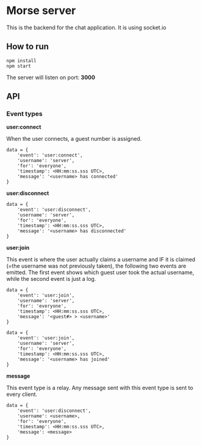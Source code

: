 # Morse server
This is the backend for the chat application. It is using socket.io

## How to run

```
npm install
npm start
```

The server will listen on port: **3000**


## API

### Event types

**user:connect**

When the user connects, a guest number is assigned.
```
data = {
	'event': 'user:connect',
	'username': 'server',
	'for': 'everyone',
	'timestamp': <HH:mm:ss.sss UTC>,
	'message': '<username> has connected'
}
```

**user:disconnect**
```
data = {
	'event': 'user:disconnect',
	'username': 'server',
	'for': 'everyone',
	'timestamp': <HH:mm:ss.sss UTC>,
	'message': '<username> has disconnected'
}
```

**user:join**

This event is where the user actually claims a username and IF it is claimed (=the username was not previously taken), the following two events are emitted.
The first event shows which guest user took the actual username, while the second event is just a log.
```
data = {
	'event': 'user:join',
	'username': 'server',
	'for': 'everyone',
	'timestamp': <HH:mm:ss.sss UTC>,
	'message': '<guest#> > <username>'
}

data = {
	'event': 'user:join',
	'username': 'server',
	'for': 'everyone',
	'timestamp': <HH:mm:ss.sss UTC>,
	'message': '<username> has joined'
}
```

**message**

This event type is a relay. Any message sent with this event type is sent to every client.
```
data = {
	'event': 'user:disconnect',
	'username': <username>,
	'for': 'everyone',
	'timestamp': <HH:mm:ss.sss UTC>,
	'message': <message>
}
```